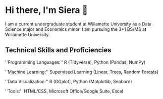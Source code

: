 # Hi there, I'm Siera 👋

I am a current undergraduate student at Willamette University as a Data Science major and Economics minor. I am pursuing the 3+1 BS/MS at Willamette University. 

## Technical Skills and Proficiencies
''Programming Languages:'' R (Tidyverse), Python (Pandas, NumPy)

''Machine Learning:'' Supervised Learning (Linear, Trees, Random Forests)

''Data Visualization:'' R (GGplot), Python (Matplotlib, Seaborn)

''Tools:'' HTML/CSS, Microsoft Office/Google Suite, Excel





<!--
**sierae12/sierae12** is a ✨ _special_ ✨ repository because its `README.md` (this file) appears on your GitHub profile.

Here are some ideas to get you started:

- 🔭 I’m currently working on ...
- 🌱 I’m currently learning ...
- 👯 I’m looking to collaborate on ...
- 🤔 I’m looking for help with ...
- 💬 Ask me about ...
- 📫 How to reach me: ...
- 😄 Pronouns: ...
- ⚡ Fun fact: ...
-->
